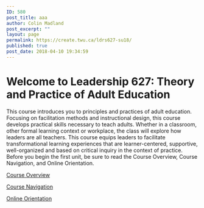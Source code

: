 ```yaml
---
ID: 580
post_title: aaa
author: Colin Madland
post_excerpt: ""
layout: page
permalink: https://create.twu.ca/ldrs627-su18/
published: true
post_date: 2018-04-10 19:34:59
---
```

<!--themify_builder_static-->

<h1>Welcome to Leadership 627: Theory and Practice of Adult Education<br/></h1>

This course introduces you to principles and practices of adult education. Focusing on facilitation methods and instructional design, this course develops practical skills necessary to teach adults. Whether in a classroom, other formal learning context or workplace, the class will explore how leaders are all teachers. This course equips leaders to facilitate transformational learning experiences that are learner-centered, supportive, well-organized and based on critical inquiry in the context of practice.
Before you begin the first unit, be sure to read the Course Overview, Course Navigation, and Online Orientation.

<a href="https://create.twu.ca/ldrs627-su18/course-overview/"> Course Overview </a>

<a href="https://themify.me"> Course Navigation </a>

<a href="https://themify.me"> Online Orientation </a><!--/themify_builder_static-->